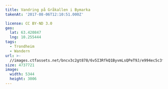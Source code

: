 ```yaml
---
title: Vandring på Gråkallen i Bymarka
takenAt: '2017-08-06T12:10:51.000Z'

license: CC BY-ND 3.0
geo:
  lat: 63.420847
  lng: 10.255444
tags:
  - Trondheim
  - Wandern
url: >-
  //images.ctfassets.net/bncv3c2gt878/6v5I3RfkQ1ByvmLsQPeT9J/e994ec5c3f4b1febe1cbd2f3a1ef5582/vandring-p-grkallen-i-bymarka_36011222200_o
size: 4737721
image:
  width: 5344
  height: 3006
---
```

